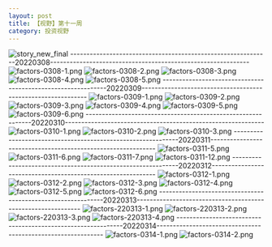 ```yaml
---
layout: post
title: 【视野】第十一周
category: 投资视野
---
```

![story_new_final](http://r8o5ulg0o.hd-bkt.clouddn.com/img/story_new_final.png)
-------------------------------------------------------------20220308-------------------------------------------------------------
![factors-0308-1.png](http://r8o5ulg0o.hd-bkt.clouddn.com/img/factors-0308-1.png)
![factors-0308-2.png](http://r8o5ulg0o.hd-bkt.clouddn.com/img/factors-0308-2.png)
![factors-0308-3.png](http://r8o5ulg0o.hd-bkt.clouddn.com/img/factors-0308-3.png)
![factors-0308-4.png](http://r8o5ulg0o.hd-bkt.clouddn.com/img/factors-0308-4.png)
![factors-0308-5.png](http://r8o5ulg0o.hd-bkt.clouddn.com/img/factors-0308-5.png)
-------------------------------------------------------------20220309-------------------------------------------------------------
![factors-0309-1.png](http://r8o5ulg0o.hd-bkt.clouddn.com/img/factors-0309-1.png)
![factors-0309-2.png](http://r8o5ulg0o.hd-bkt.clouddn.com/img/factors-0309-2.png)
![factors-0309-3.png](http://r8o5ulg0o.hd-bkt.clouddn.com/img/factors-0309-3.png)
![factors-0309-4.png](http://r8o5ulg0o.hd-bkt.clouddn.com/img/factors-0309-4.png)
![factors-0309-5.png](http://r8o5ulg0o.hd-bkt.clouddn.com/img/factors-0309-5.png)
![factors-0309-6.png](http://r8o5ulg0o.hd-bkt.clouddn.com/img/factors-0309-6.png)
-------------------------------------------------------------20220310-------------------------------------------------------------
![factors-0310-1.png](http://r8o5ulg0o.hd-bkt.clouddn.com/img/factors-0310-1.png)
![factors-0310-2.png](http://r8o5ulg0o.hd-bkt.clouddn.com/img/factors-0310-2.png)
![factors-0310-3.png](http://r8o5ulg0o.hd-bkt.clouddn.com/img/factors-0310-3.png)
-------------------------------------------------------------20220311-------------------------------------------------------------
![factors-0311-5.png](http://r8o5ulg0o.hd-bkt.clouddn.com/img/factors-0311-5.png)
![factors-0311-6.png](http://r8o5ulg0o.hd-bkt.clouddn.com/img/factors-0311-6.png)
![factors-0311-7.png](http://r8o5ulg0o.hd-bkt.clouddn.com/img/factors-0311-7.png)
![factors-0311-12.png](http://r8o5ulg0o.hd-bkt.clouddn.com/img/factors-0311-12.png)
-------------------------------------------------------------20220312-------------------------------------------------------------
![factors-0312-1.png](http://r8o5ulg0o.hd-bkt.clouddn.com/img/factors-0312-1.png)
![factors-0312-2.png](http://r8o5ulg0o.hd-bkt.clouddn.com/img/factors-0312-2.png)
![factors-0312-3.png](http://r8o5ulg0o.hd-bkt.clouddn.com/img/factors-0312-3.png)
![factors-0312-4.png](http://r8o5ulg0o.hd-bkt.clouddn.com/img/factors-0312-4.png)
![factors-0312-5.png](http://r8o5ulg0o.hd-bkt.clouddn.com/img/factors-0312-5.png)
![factors-0312-6.png](http://r8o5ulg0o.hd-bkt.clouddn.com/img/factors-0312-6.png)
-------------------------------------------------------------20220313-------------------------------------------------------------
![factors-220313-1.png](http://r8o5ulg0o.hd-bkt.clouddn.com/img/factors-220313-1.png)
![factors-220313-2.png](http://r8o5ulg0o.hd-bkt.clouddn.com/img/factors-220313-2.png)
![factors-220313-3.png](http://r8o5ulg0o.hd-bkt.clouddn.com/img/factors-220313-3.png)
![factors-220313-4.png](http://r8o5ulg0o.hd-bkt.clouddn.com/img/factors-220313-4.png)
-------------------------------------------------------------20220314-------------------------------------------------------------
![factors-0314-1.png](http://r8o5ulg0o.hd-bkt.clouddn.com/img/factors-0314-1.png)
![factors-0314-2.png](http://r8o5ulg0o.hd-bkt.clouddn.com/img/factors-0314-2.png)



  




